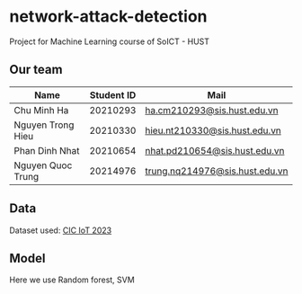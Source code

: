 # network-attack-detection

Project for Machine Learning course of SoICT - HUST

## Our team
| Name              |  Student ID | Mail                           |
|-------------------|-------------|--------------------------------|
| Chu Minh Ha       | 20210293    | ha.cm210293@sis.hust.edu.vn    |
| Nguyen Trong Hieu | 20210330    | hieu.nt210330@sis.hust.edu.vn  |
| Phan Dinh Nhat    | 20210654    | nhat.pd210654@sis.hust.edu.vn  |
| Nguyen Quoc Trung | 20214976    | trung.nq214976@sis.hust.edu.vn |  

## Data

Dataset used: [CIC IoT 2023](https://doi.org/10.20944/preprints202305.0443.v1)

## Model

Here we use Random forest, SVM